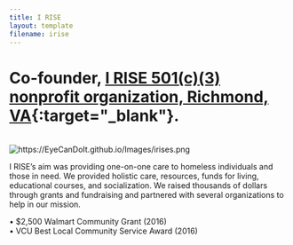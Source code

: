 ```yaml
---
title: I RISE
layout: template
filename: irise
---
```


# Co-founder, [I RISE 501(c)(3) nonprofit organization, Richmond, VA](https://news.vcu.edu/article/on_the_rise_student_organization_helps_homeless_get_back_on_their){:target="_blank"}.

<br>

<img src="https://EyeCanDoIt.github.io/Images/eyecare day.jpg" alt="https://EyeCanDoIt.github.io/Images/irises.png" loading="lazy"> 

<br>

I RISE’s aim was providing one-on-one care to homeless individuals and those in need. We provided 
holistic care, resources, funds for living, educational courses, and socialization. We raised thousands 
of dollars through grants and fundraising and partnered with several organizations to help in our 
mission. 
<br>

• $2,500 Walmart Community Grant (2016)
<br>
• VCU Best Local Community Service Award (2016)
